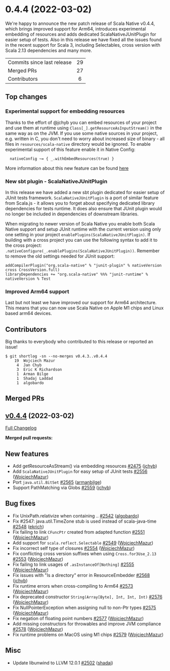 
# 0.4.4 (2022-03-02)

We're happy to announce the new patch release of Scala Native v0.4.4, which brings improved support for Arm64, introduces experimental embedding of resources and adds dedicated ScalaNativeJUnitPlugin for easier setup of tests. Also in this release we have fixed all the issues found in the recent support for Scala 3, including Selectables, cross version with Scala 2.13 dependencies and many more.

<table>
<tbody>
  <tr>
    <td>Commits since last release</td>
    <td align="center">29</td>
  </tr>
  <tr>
    <td>Merged PRs</td>
    <td align="center">27</td>
  </tr>
    <tr>
    <td>Contributors</td>
    <td align="center">6</td>
  </tr>
</tbody>
</table>

## Top changes

### Experimental support for embedding resources
Thanks to the effort of @jchyb you can embed resources of your project and use them at runtime using `Class[_].getResourceAsInputStream()` in the same way as on the JVM. If you use some native sources in your project, e.g. written in C, you don't need to worry about increased size of binary - all files in `resources/scala-native` directory would be ignored.
To enable experimental support of this feature enable it in Native Config:
```
  nativeConfig ~= { _.withEmbedResources(true) }
```
More information about this new feature can be found [here](https://scala-native.readthedocs.io/en/v0.4.4/lib/javalib.html#embedding-resources)


### New sbt plugin - ScalaNativeJUnitPlugin 
In this release we have added a new sbt plugin dedicated for easier setup of JUnit tests framework. `ScalaNativeJUnitPlugin` is a port of similar feature from Scala.js - it allows you to forget about specifying dedicated library dependencies for tests runtime. It does also ensure that JUnit plugin would no longer be included in dependencies of downstream libraries.

When migrating to newer version of Scala Native you enable both Scala Native support and setup JUnit runtime with the current version using only one setting in your project `enablePlugins(ScalaNativeJUnitPlugin)`. If building with a cross project you can use the following syntax to add it to the cross project: `.nativeConfigure(_.enablePlugins(ScalaNativeJUnitPlugin))`. Remember to remove the old settings needed for JUnit support:
```
addCompilerPlugin("org.scala-native" % "junit-plugin" % nativeVersion cross CrossVersion.full)
libraryDependencies += "org.scala-native" %%% "junit-runtime" % nativeVersion % Test
```

### Improved Arm64 support 
Last but not least we have improved our support for Arm64 architecture. This means that you can now use Scala Native on Apple M1 chips and Linux based arm64 devices.

## Contributors

Big thanks to everybody who contributed to this release or reported an issue!

```
$ git shortlog -sn --no-merges v0.4.3..v0.4.4
    19	Wojciech Mazur
     4	Jan Chyb
     3	Eric K Richardson
     1	Arman Bilge
     1	Shadaj Laddad
     1	algobardo
```

## Merged PRs

## [v0.4.4](https://github.com/scala-native/scala-native/tree/v0.4.4) (2022-03-02)

[Full Changelog](https://github.com/scala-native/scala-native/compare/v0.4.3...v0.4.4)

**Merged pull requests:**

## New features
- Add getResourceAsStream() via embedding resources
  [\#2475](https://github.com/scala-native/scala-native/pull/2475)
  ([jchyb](https://github.com/jchyb))
- Add `ScalaNativeJUnitPlugin` for easy setup of JUnit tests
  [\#2556](https://github.com/scala-native/scala-native/pull/2556)
  ([WojciechMazur](https://github.com/WojciechMazur))
- Port `java.util.BitSet`
  [\#2565](https://github.com/scala-native/scala-native/pull/2565)
  ([armanbilge](https://github.com/armanbilge))
- Support PathMatching via Globs
  [\#2559](https://github.com/scala-native/scala-native/pull/2559)
  ([jchyb](https://github.com/jchyb))

## Bug fixes
- Fix UnixPath.relativize when containing ..
  [\#2542](https://github.com/scala-native/scala-native/pull/2542)
  ([algobardo](https://github.com/algobardo))
- Fix #2547: java.util.TimeZone stub is used instead of scala-java-time
  [\#2548](https://github.com/scala-native/scala-native/pull/2548)
  ([ekrich](https://github.com/ekrich))
- Fix failing to link `CFuncPtr` created from adapted function
  [\#2551](https://github.com/scala-native/scala-native/pull/2551)
  ([WojciechMazur](https://github.com/WojciechMazur))
- Add support for `scala.reflect.Selectable`
  [\#2549](https://github.com/scala-native/scala-native/pull/2549)
  ([WojciechMazur](https://github.com/WojciechMazur))
- Fix incorrect self type of closures 
  [\#2554](https://github.com/scala-native/scala-native/pull/2554)
  ([WojciechMazur](https://github.com/WojciechMazur))
- Fix conflicting cross version suffixes when using `Cross.for3Use_2.13`
  [\#2553](https://github.com/scala-native/scala-native/pull/2553)
  ([WojciechMazur](https://github.com/WojciechMazur))
- Fix failing to link usages of `.asInstanceOf[Nothing]`
  [\#2555](https://github.com/scala-native/scala-native/pull/2555)
  ([WojciechMazur](https://github.com/WojciechMazur))
- Fix issues with "Is a directory" error in ResourceEmbedder
  [\#2568](https://github.com/scala-native/scala-native/pull/2568)
  ([jchyb](https://github.com/jchyb))
- Fix runtime errors when cross-compiling to Arm64
  [\#2573](https://github.com/scala-native/scala-native/pull/2573)
  ([WojciechMazur](https://github.com/WojciechMazur))
- Fix deprecated  constructor `String(Array[Byte], Int, Int, Int)`
  [\#2576](https://github.com/scala-native/scala-native/pull/2576)
  ([WojciechMazur](https://github.com/WojciechMazur))
- Fix NullPointerException when assigning null to non-Ptr types
  [\#2575](https://github.com/scala-native/scala-native/pull/2575)
  ([WojciechMazur](https://github.com/WojciechMazur))
- Fix negation of floating point numbers
  [\#2577](https://github.com/scala-native/scala-native/pull/2577)
  ([WojciechMazur](https://github.com/WojciechMazur))
- Add missing constructors for throwables and improve JVM compliance
  [\#2578](https://github.com/scala-native/scala-native/pull/2578)
  ([WojciechMazur](https://github.com/WojciechMazur))
- Fix runtime problems on MacOS using M1 chips
  [\#2579](https://github.com/scala-native/scala-native/pull/2579)
  ([WojciechMazur](https://github.com/WojciechMazur))

## Misc
- Update libunwind to LLVM 12.0.1
  [\#2502](https://github.com/scala-native/scala-native/pull/2502)
  ([shadaj](https://github.com/shadaj))
